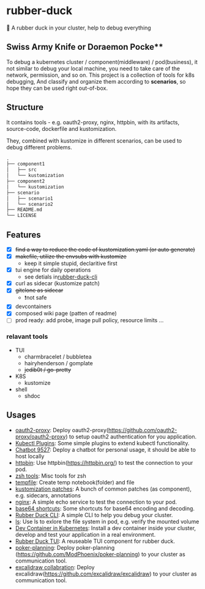 # rubber-duck

:monocle_face: A rubber duck in your cluster, help to debug everything

## Swiss Army Knife or Doraemon Pocke**

To debug a kubernetes cluster / component(middleware) / pod(business), it not similar to debug your local machine, you need to take care of the network, permission, and so on. This project is a collection of tools for k8s debugging, And classify and organize them according to **scenarios**, so hope they can be used right out-of-box.

## Structure

It contains tools - e.g. oauth2-proxy, nginx, httpbin, with its artifacts, source-code, dockerfile and kustomization.

They, combined with kustomize in different scenarios, can be used to debug different problems.

```md
.
├── component1
│   ├── src
│   └── kustomization
├── component2
│   └── kustomization
├── scenario
│   ├── scenario1
│   └── scenario2
├── README.md
└── LICENSE
```

## Features

- [x] ~~find a way to reduce the code of kustomization.yaml (or auto generate)~~
- [x] ~~makefile, utilize the envsubs with kustomize~~
  - keep it simple stupid, declaritive first
- [x] tui engine for daily operations
  - see detials in[rubber-duck-cli](./rubber-duck-cli/README.md)
- [x] curl as sidecar (kustomize patch)
- [x] ~~gitclone as sidecar~~ 
  - ❗not safe
- [x] devcontainers
- [x] composed wiki page (patten of readme)
- [ ] prod ready: add probe, image pull policy, resource limits ...

### relavant tools

- TUI
  - charmbracelet / bubbletea
  - hairyhenderson / gomplate
  - ~~jedib0t / go-pretty~~
- K8S
  - kustomize
- shell
  - shdoc
  
## Usages

- [oauth2-proxy](./oauth2-proxy/README.md):
Deploy oauth2-proxy(<https://github.com/oauth2-proxy/oauth2-proxy>) to setup oauth2 authentication for you application.
- [Kubectl Plugins](./kubectl-plugins/README.md):
Some simple plugins to extend kubectl functionality.
- [Chatbot 9527](./chatbot9527/README.md):
Deploy a chatbot for personal usage, it should be able to host locally
- [httpbin](./httpbin/README.md):
Use httpbin(<https://httpbin.org/>) to test the connection to your pod.
- [zsh tools](./zsh/README.md):
Misc tools for zsh
- [tempfile](./tmpnb/README.md):
Create temp notebook(folder) and file
- [kustomization patches](./kustomization-patches/README.md):
A bunch of common patches (as component), e.g. sidecars, annotations
- [nginx](./nginx/README.md):
A simple echo service to test the connection to your pod.
- [base64 shortcuts](./b64/README.md):
Some shortcuts for base64 encoding and decoding.
- [Rubber Duck CLI](./rubber-duck-cli/README.md):
A simple CLI to help you debug your cluster.
- [ls](./ls/README.md):
Use ls to exlore the file system in pod, e.g. verify the mounted volume
- [Dev Container in Kubernetes](./devcontainers/README.md):
Install a dev container inside your cluster, develop and test your application in a real environment.
- [Rubber Duck TUI](./rubber-duck-tui/README.md):
A reuseable TUI component for rubber duck.
- [poker-planning](./poker-planning/README.md):
Deploy poker-planning (<https://github.com/ModPhoenix/poker-planning>) to your cluster as communication tool.
- [excalidraw collabration](./excalidraw/README.md):
Deploy excalidraw(<https://github.com/excalidraw/excalidraw>) to your cluster as communication tool.
